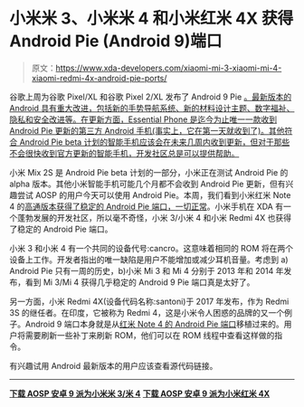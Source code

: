 # 小米米 3、小米米 4 和小米红米 4X 获得 Android Pie (Android 9)端口

> 原文：<https://www.xda-developers.com/xiaomi-mi-3-xiaomi-mi-4-xiaomi-redmi-4x-android-pie-ports/>

谷歌上周为谷歌 Pixel/XL 和谷歌 Pixel 2/XL 发布了 Android 9 Pie [。最新版本的 Android 具有重大改进，包括新的手势导航系统、新的材料设计主题、数字福祉、隐私和安全改进等。在更新方面，Essential Phone 是迄今为止唯一一款收到 Android Pie 更新的第三方 Android 手机](https://www.xda-developers.com/android-pie-google-pixel-google-pixel-2/)[(事实上，它在第一天就收到了)。其他符合 Android Pie beta 计划的智能手机应该会在未来几周内收到更新，但对于那些不会很快收到官方更新的智能手机，开发社区总是可以提供帮助。](https://www.xda-developers.com/essential-phone-android-pie-android-9/)

小米 Mix 2S 是 Android Pie beta 计划的一部分，小米正在测试 Android Pie 的 alpha 版本。其他小米智能手机可能几个月都不会收到 Android Pie 更新，但有兴趣尝试 AOSP 的用户今天可以使用 Android Pie。本周，我们看到小米红米 Note 4 的[高通版本获得了稳定的 Android Pie 端口，一切正常](https://www.xda-developers.com/xiaomi-redmi-note-4-android-pie/)。小米手机在 XDA 有一个蓬勃发展的开发社区，所以毫不奇怪，小米 3/小米 4 和小米 Redmi 4X 也获得了稳定的 Android Pie 端口。

小米 3 和小米 4 有一个共同的设备代号:cancro。这意味着相同的 ROM 将在两个设备上工作。开发者指出的唯一缺陷是用户不能增加或减少耳机音量。考虑到 a) Android Pie 只有一周的历史，b)小米 Mi 3 和 Mi 4 分别于 2013 年和 2014 年发布，看到 Mi 3/Mi 4 获得几乎稳定的 Android 9 Pie 端口真是太好了。

另一方面，小米 Redmi 4X(设备代码名称:santoni)于 2017 年发布，作为 Redmi 3S 的继任者。在印度，它被称为 Redmi 4，这是小米令人困惑的品牌的又一个例子。Android 9 端口本身就是从[红米 Note 4 的 Android Pie 端口](https://www.xda-developers.com/xiaomi-redmi-note-4-android-pie/)移植过来的。用户将需要刷新一些补丁来刷新 ROM，他们可以在 ROM 线程中查看这样做的指令。

有兴趣试用 Android 最新版本的用户应该查看源代码链接。

* * *

[**下载 AOSP 安卓 9 派为小米米 3/米 4**](https://forum.xda-developers.com/xiaomi-mi-3/development/9-0-aosp-pie-t3828325) [**下载 AOSP 安卓 9 派为小米红米 4X**](https://forum.xda-developers.com/xiaomi-redmi-4x/development/rom-aosp-9-0-redmi-4x-t3828406)